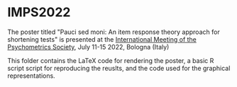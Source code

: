 # IMPS2022

The poster titled "Pauci sed moni: An item response theory approach for shortening tests" is presented at the [International Meeting of the Psychometrics Society](https://www.psychometricsociety.org/imps-2022), July 11-15 2022, Bologna (Italy)

This folder contains the LaTeX code for rendering the poster, a basic R script script for reproducing the reuslts, and the code used for the graphical representations.

